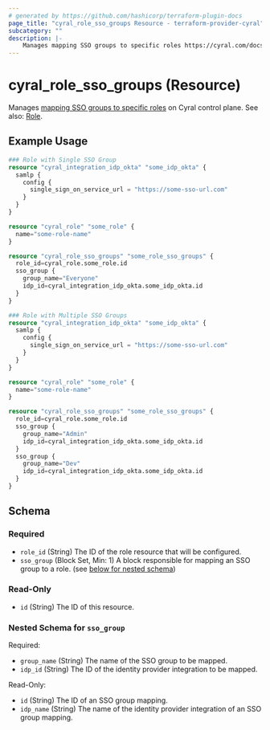```yaml
---
# generated by https://github.com/hashicorp/terraform-plugin-docs
page_title: "cyral_role_sso_groups Resource - terraform-provider-cyral"
subcategory: ""
description: |-
    Manages mapping SSO groups to specific roles https://cyral.com/docs/account-administration/acct-manage-cyral-roles/#map-an-sso-group-to-a-cyral-administrator-role on Cyral control plane. See also: Role ./role.md.
---
```


# cyral_role_sso_groups (Resource)

Manages [mapping SSO groups to specific roles](https://cyral.com/docs/account-administration/acct-manage-cyral-roles/#map-an-sso-group-to-a-cyral-administrator-role) on Cyral control plane. See also: [Role](./role.md).

## Example Usage

```terraform
### Role with Single SSO Group
resource "cyral_integration_idp_okta" "some_idp_okta" {
  samlp {
    config {
      single_sign_on_service_url = "https://some-sso-url.com"
    }
  }
}

resource "cyral_role" "some_role" {
  name="some-role-name"
}

resource "cyral_role_sso_groups" "some_role_sso_groups" {
  role_id=cyral_role.some_role.id
  sso_group {
    group_name="Everyone"
    idp_id=cyral_integration_idp_okta.some_idp_okta.id
  }
}

### Role with Multiple SSO Groups
resource "cyral_integration_idp_okta" "some_idp_okta" {
  samlp {
    config {
      single_sign_on_service_url = "https://some-sso-url.com"
    }
  }
}

resource "cyral_role" "some_role" {
  name="some-role-name"
}

resource "cyral_role_sso_groups" "some_role_sso_groups" {
  role_id=cyral_role.some_role.id
  sso_group {
    group_name="Admin"
    idp_id=cyral_integration_idp_okta.some_idp_okta.id
  }
  sso_group {
    group_name="Dev"
    idp_id=cyral_integration_idp_okta.some_idp_okta.id
  }
}
```

<!-- schema generated by tfplugindocs -->

## Schema

### Required

-   `role_id` (String) The ID of the role resource that will be configured.
-   `sso_group` (Block Set, Min: 1) A block responsible for mapping an SSO group to a role. (see [below for nested schema](#nestedblock--sso_group))

### Read-Only

-   `id` (String) The ID of this resource.

<a id="nestedblock--sso_group"></a>

### Nested Schema for `sso_group`

Required:

-   `group_name` (String) The name of the SSO group to be mapped.
-   `idp_id` (String) The ID of the identity provider integration to be mapped.

Read-Only:

-   `id` (String) The ID of an SSO group mapping.
-   `idp_name` (String) The name of the identity provider integration of an SSO group mapping.
